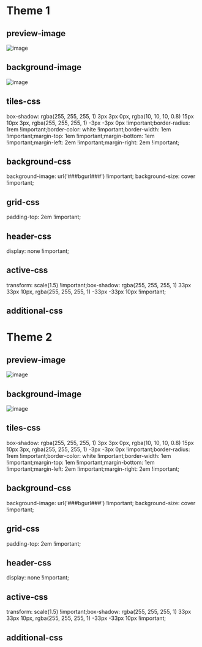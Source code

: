 # Theme 1
## preview-image
![image](https://wallpaperaccess.com/full/537159.jpg)
## background-image
![image](https://wallpaperaccess.com/full/537159.jpg)
## tiles-css
box-shadow: rgba(255, 255, 255, 1) 3px 3px 0px, rgba(10, 10, 10, 0.8) 15px 10px 3px, rgba(255, 255, 255, 1) -3px -3px 0px !important;border-radius: 1rem !important;border-color: white !important;border-width: 1em !important;margin-top: 1em !important;margin-bottom: 1em !important;margin-left: 2em !important;margin-right: 2em !important;
## background-css
background-image: url('###bgurl###') !important; background-size: cover !important;
## grid-css
padding-top: 2em !important;
## header-css
display: none !important;
## active-css
transform: scale(1.5) !important;box-shadow: rgba(255, 255, 255, 1) 33px 33px 10px, rgba(255, 255, 255, 1) -33px -33px 10px !important;
## additional-css

# Theme 2
## preview-image
![image](https://wallpaperaccess.com/full/537159.jpg)
## background-image
![image](https://wallpaperaccess.com/full/537159.jpg)
## tiles-css
box-shadow: rgba(255, 255, 255, 1) 3px 3px 0px, rgba(10, 10, 10, 0.8) 15px 10px 3px, rgba(255, 255, 255, 1) -3px -3px 0px !important;border-radius: 1rem !important;border-color: white !important;border-width: 1em !important;margin-top: 1em !important;margin-bottom: 1em !important;margin-left: 2em !important;margin-right: 2em !important;
## background-css
background-image: url('###bgurl###') !important; background-size: cover !important;
## grid-css
padding-top: 2em !important;
## header-css
display: none !important;
## active-css
transform: scale(1.5) !important;box-shadow: rgba(255, 255, 255, 1) 33px 33px 10px, rgba(255, 255, 255, 1) -33px -33px 10px !important;
## additional-css
